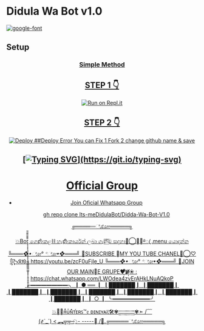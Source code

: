 <h1>Didula Wa Bot v1.0</h1>

<a href="https://github.com/Its-meDidulaBot/Didula-Whatsapp-Bot-V1"><img src="https://i.ibb.co/JnwkfJP/logo-fc681ccd.png" alt="google-font" border="0"></a>


## Setup

<div align="center">

  ### <u> Simple Method <u>

## STEP 1 👇

<div align="center">

  

  [![Run on Repl.it](https://repl.it/badge/github/quiec/whatsAlfa)](https://replit.com/@Its-meDidulaBot/Didula-bot-Qr)

## STEP 2 👇

<div align="center">

[![Deploy](https://www.herokucdn.com/deploy/button.svg)](https://heroku.com/deploy?template=https://github.com/Its-meDidulaBot/Didda-Wa-Bot-V1.0)
  ##Deploy Error You can Fix 
  1 Fork
  2 change github name & save
     

## [![Typing SVG](https://readme-typing-svg.herokuapp.com?font=Lemon+milk&color=000EF7&lines=Welcome+to+Didula+WA+Bot...;Created+by+Didu....;This+is+a+Bgm+stickerbot...;With+more+features...)](https://git.io/typing-svg)

# Official Group

- [Join Oficial Whatsapp Group](https://chat.whatsapp.com/LWOdea4zvErAHkLNuAQkoP)

  gh repo clone Its-meDidulaBot/Didda-Wa-Bot-V1.0
  
  
╔═════ೋೋ═════╗

💥Boţ̧̧̧̧̧̧̧̧̧̧̧̧̧̲̲̲̲̲̲̲̲̲̲̲̲̲̥̥̥̥̯̯̯̯̯̯̯̯̯̰̰͌͌͂͂͂͂͂ ගෙන්⃟ කළ⛓️ හැකි⃟ කාර්යන් ලබා ගැනී⃞ම සදහා🦋⃝❉⃟࿔ꦿ  .menu  යොදන්න
*╚═══❖•ೋ° °ೋ•❖═══╝*
💢SUBSCRIBE ⃢MY YOU TUBE CHANEL💎⃝♡꧂ᘝᘞ : https://youtu.be/zcF0uFjIe_U
*╚═══❖•ೋ° °ೋ•❖═══╝*
🔰JOIN OUR MAIN⃤E GRUPE❤️⃟⃟◍̸̸̸̸̣̣̣❀ : https://chat.whatsapp.com/LWOdea4zvErAHkLNuAQkoP
╭━━━━━━━╮
┃       ● ══    ┃
┃███████┃
┃███████┃
┃███████┃
┃███████┃
┃███████┃
┃███████┃
┃███████┃
┃███████┃
┃         ○        ┃
╰━━━━━━━╯


💥᳆⃟ʜᷘᴜᷧɴᷢᴛⷦᴇʀꜱ™৫ ᴅɪɴɪʏᴀᜰ🛠️✾ـٰٰٰٰٖٖٖٖٜ۬ـٰٰٰٖٖٖٜ۬ـٰٰٖٖٜ۬ـٰٖٜ۬ـٰٖٜ۬ـٰٰٖٖٜ۬ـٰٰٰٖٖٖٜ۬ـٰٰٰٰٖٖٖٖٜ۬ـٰٰٰٖٖٖٜ۬ـٰٰٖٖٜ۬ـٰٖٜ۬ـٰٖٜ۬ـٰٰٖٖٜ۬ـٰٰٰٖٖٖٜ۬ـٰٰٰٰٖٖٖٖٜ۬✾➣
/﹋\
(҂`_´)
<,︻╦╤─ ҉ - -----
/﹋\.╔═════ೋೋ═════╗
